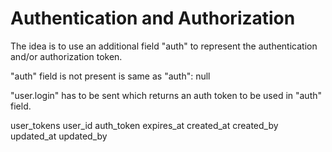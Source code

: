 # Authentication and Authorization

The idea is to use an additional field "auth" to represent the authentication and/or authorization token.

"auth" field is not present is same as "auth": null

"user.login" has to be sent which returns an auth token to be used in "auth" field.

user_tokens
user_id
auth_token
expires_at
created_at
created_by
updated_at
updated_by
